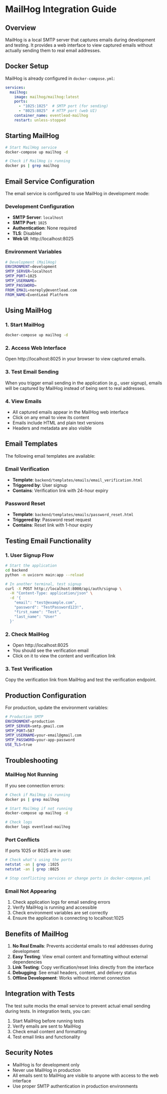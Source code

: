 # MailHog Integration Guide

## Overview

MailHog is a local SMTP server that captures emails during development and testing. It provides a web interface to view captured emails without actually sending them to real email addresses.

## Docker Setup

MailHog is already configured in `docker-compose.yml`:

```yaml
services:
  mailhog:
    image: mailhog/mailhog:latest
    ports:
      - "1025:1025"  # SMTP port (for sending)
      - "8025:8025"  # HTTP port (web UI)
    container_name: eventlead-mailhog
    restart: unless-stopped
```

## Starting MailHog

```bash
# Start MailHog service
docker-compose up mailhog -d

# Check if MailHog is running
docker ps | grep mailhog
```

## Email Service Configuration

The email service is configured to use MailHog in development mode:

### Development Configuration
- **SMTP Server**: `localhost`
- **SMTP Port**: `1025`
- **Authentication**: None required
- **TLS**: Disabled
- **Web UI**: http://localhost:8025

### Environment Variables

```bash
# Development (MailHog)
ENVIRONMENT=development
SMTP_SERVER=localhost
SMTP_PORT=1025
SMTP_USERNAME=
SMTP_PASSWORD=
FROM_EMAIL=noreply@eventlead.com
FROM_NAME=EventLead Platform
```

## Using MailHog

### 1. Start MailHog
```bash
docker-compose up mailhog -d
```

### 2. Access Web Interface
Open http://localhost:8025 in your browser to view captured emails.

### 3. Test Email Sending
When you trigger email sending in the application (e.g., user signup), emails will be captured by MailHog instead of being sent to real addresses.

### 4. View Emails
- All captured emails appear in the MailHog web interface
- Click on any email to view its content
- Emails include HTML and plain text versions
- Headers and metadata are also visible

## Email Templates

The following email templates are available:

### Email Verification
- **Template**: `backend/templates/emails/email_verification.html`
- **Triggered by**: User signup
- **Contains**: Verification link with 24-hour expiry

### Password Reset
- **Template**: `backend/templates/emails/password_reset.html`
- **Triggered by**: Password reset request
- **Contains**: Reset link with 1-hour expiry

## Testing Email Functionality

### 1. User Signup Flow
```bash
# Start the application
cd backend
python -m uvicorn main:app --reload

# In another terminal, test signup
curl -X POST http://localhost:8000/api/auth/signup \
  -H "Content-Type: application/json" \
  -d '{
    "email": "test@example.com",
    "password": "TestPassword123!",
    "first_name": "Test",
    "last_name": "User"
  }'
```

### 2. Check MailHog
- Open http://localhost:8025
- You should see the verification email
- Click on it to view the content and verification link

### 3. Test Verification
Copy the verification link from MailHog and test the verification endpoint.

## Production Configuration

For production, update the environment variables:

```bash
# Production SMTP
ENVIRONMENT=production
SMTP_SERVER=smtp.gmail.com
SMTP_PORT=587
SMTP_USERNAME=your-email@gmail.com
SMTP_PASSWORD=your-app-password
USE_TLS=true
```

## Troubleshooting

### MailHog Not Running
If you see connection errors:
```bash
# Check if MailHog is running
docker ps | grep mailhog

# Start MailHog if not running
docker-compose up mailhog -d

# Check logs
docker logs eventlead-mailhog
```

### Port Conflicts
If ports 1025 or 8025 are in use:
```bash
# Check what's using the ports
netstat -an | grep :1025
netstat -an | grep :8025

# Stop conflicting services or change ports in docker-compose.yml
```

### Email Not Appearing
1. Check application logs for email sending errors
2. Verify MailHog is running and accessible
3. Check environment variables are set correctly
4. Ensure the application is connecting to localhost:1025

## Benefits of MailHog

1. **No Real Emails**: Prevents accidental emails to real addresses during development
2. **Easy Testing**: View email content and formatting without external dependencies
3. **Link Testing**: Copy verification/reset links directly from the interface
4. **Debugging**: See email headers, content, and delivery status
5. **Offline Development**: Works without internet connection

## Integration with Tests

The test suite mocks the email service to prevent actual email sending during tests. In integration tests, you can:

1. Start MailHog before running tests
2. Verify emails are sent to MailHog
3. Check email content and formatting
4. Test email links and functionality

## Security Notes

- MailHog is for development only
- Never use MailHog in production
- All emails sent to MailHog are visible to anyone with access to the web interface
- Use proper SMTP authentication in production environments
